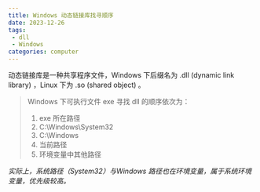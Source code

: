 ```yaml
---
title: Windows 动态链接库找寻顺序
date: 2023-12-26
tags:
 - dll
 - Windows
categories: computer
---
```


动态链接库是一种共享程序文件，Windows 下后缀名为 .dll (dynamic link library) ，Linux 下为 .so (shared object) 。

> Windows 下可执行文件 exe 寻找 dll 的顺序依次为：
>
> 1.  exe 所在路径
> 2.  C:\Windows\System32
> 3.  C:\Windows
> 4.  当前路径
> 5.  环境变量中其他路径

*实际上，系统路径（System32）与Windows 路径也在环境变量，属于系统环境变量，优先级较高。*
